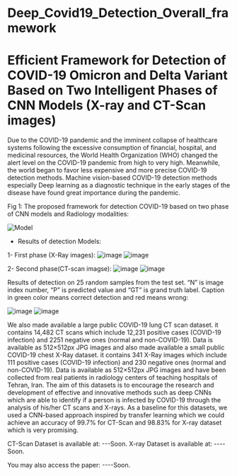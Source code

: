 # Deep_Covid19_Detection_Overall_framework
# Efficient Framework for Detection of COVID-19 Omicron and Delta Variant Based on Two Intelligent Phases of CNN Models (X-ray and CT-Scan images)

Due to the COVID-19 pandemic and the imminent collapse of healthcare systems following the excessive consumption of financial, hospital, and medicinal resources, the World Health Organization (WHO) changed the alert level on the COVID-19 pandemic from high to very high. Meanwhile, the world began to favor less expensive and more precise COVID-19 detection methods. Machine vision-based COVID-19 detection methods especially Deep learning as a diagnostic technique in the early stages of the disease have found great importance during the pandemic.

Fig 1: The proposed framework for detection COVID-19 based on two phase of CNN models and Radiology modalities:


![Model](https://user-images.githubusercontent.com/92205834/146656597-0aa7871a-af92-4050-ae58-9e946bc7a77e.png)


- Results of detection Models:

1- First phase (X-Ray images):
![image](https://user-images.githubusercontent.com/92205834/152779627-1838e708-0c30-4725-9344-cd70274ff317.png)
![image](https://user-images.githubusercontent.com/92205834/152779656-ea08457a-1204-492d-a0aa-b0d5414839b6.png)

2- Second phase(CT-scan imagse):
![image](https://user-images.githubusercontent.com/92205834/152779773-c840785e-3f90-417e-8dd7-dd73ce872e22.png)
![image](https://user-images.githubusercontent.com/92205834/152779781-ac99f6ba-fe58-42ba-84e0-ca4f2c3961ae.png)


Results of detection on 25 random samples from the test set. “N” is image index number, “P” is predicted value and “GT” is grand truth label. Caption in green color means correct detection and red means wrong:

![image](https://user-images.githubusercontent.com/92205834/152779135-de6a777b-469b-42ea-99f5-01e5f1408a41.png)
![image](https://user-images.githubusercontent.com/92205834/152779227-a68a9bbf-c60b-472b-9212-9a2b2ea61b51.png)


We also made available a large public COVID-19 lung CT scan dataset. it contains 14,482 CT scans which include 12,231 positive cases (COVID-19 infection) and 2251 negative ones (normal and non-COVID-19). Data is available as 512×512px JPG images and also made available a small public COVID-19 chest X-Ray dataset. it contains 341 X-Ray images which include 111 positive cases (COVID-19 infection) and 230 negative ones (normal and non-COVID-19). Data is available as 512×512px JPG images and have been collected from real patients in radiology centers of teaching hospitals of Tehran, Iran. 
The aim of this datasets is to encourage the research and development of effective and innovative methods such as deep CNNs which are able to identify if a person is infected by COVID-19 through the analysis of his/her CT scans and X-rays. As a baseline for this datasets, we used a CNN-based approach inspired by transfer learning which we could achieve an accuracy of 99.7% for CT-Scan and 98.83% for X-ray dataset which is very promising.

CT-Scan Dataset is available at: ---Soon.
X-ray Dataset is available at: ----Soon.

You may also access the paper: ----Soon.

